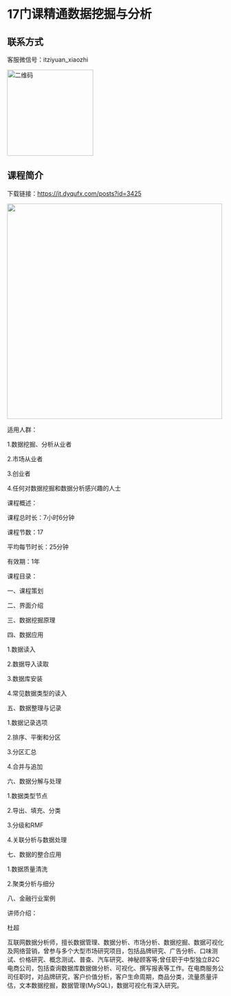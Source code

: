 # 17门课精通数据挖掘与分析

## 联系方式

客服微信号：itziyuan_xiaozhi

<img src="https://ziyuanyun.oss-cn-guangzhou.aliyuncs.com/common/20240614073449/666b82192834a.jpg" width="200" height="200" alt="二维码">

## 课程简介

下载链接：https://it.dyqufx.com/posts?id=3425

<img src="https://ziyuanyun.oss-cn-guangzhou.aliyuncs.com/yun/20240515185150/664493c6e15e4.jpg" width="500" alt="">

  适用人群：

 1.数据挖掘、分析从业者

 2.市场从业者

 3.创业者

 4.任何对数据挖掘和数据分析感兴趣的人士

 课程概述：

 课程总时长：7小时6分钟

 课程节数：17

 平均每节时长：25分钟

 有效期：1年

 课程目录：

 一、课程策划

 二、界面介绍

 三、数据挖掘原理

 四、数据应用

 1.数据读入

 2.数据导入读取

 3.数据库安装

 4.常见数据类型的读入

 五、数据整理与记录

 1.数据记录选项

 2.排序、平衡和分区

 3.分区汇总

 4.合并与追加

 六、数据分解与处理

 1.数据类型节点

 2.导出、填充、分类

 3.分级和RMF

 4.关联分析与数据处理

 七、数据的整合应用

 1.数据质量清洗

 2.聚类分析与细分

 八、金融行业案例

 讲师介绍：

 杜超

 互联网数据分析师，擅长数据管理、数据分析、市场分析、数据挖掘、数据可视化及网络营销，曾参与多个大型市场研究项目，包括品牌研究、广告分析、口味测试、价格研究、概念测试、普查、汽车研究、神秘顾客等;曾任职于中型独立B2C电商公司，包括查询数据库数据做分析、可视化、撰写报表等工作。在电商服务公司任职时，对品牌研究，客户价值分析，客户生命周期，商品分类，流量质量评估，文本数据挖掘，数据管理(MySQL)，数据可视化有深入研究。

  